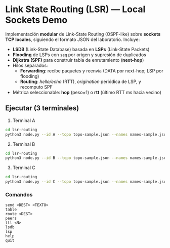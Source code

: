 # Link State Routing (LSR) — Local Sockets Demo

Implementación **modular** de Link-State Routing (OSPF-like) sobre **sockets TCP locales**,
siguiendo el formato JSON del laboratorio. Incluye:

- **LSDB** (Link-State Database) basada en **LSPs** (Link-State Packets)
- **Flooding** de LSPs con `seq` por origen y supresión de duplicados
- **Dijkstra (SPF)** para construir tabla de enrutamiento (**next-hop**)
- Hilos separados:
  - **Forwarding**: recibe paquetes y reenvía (DATA por next-hop; LSP por flooding)
  - **Routing**: *hello/echo* (RTT), *origination* periódica de LSP, y recomputo SPF
- Métrica seleccionable: **hop** (peso=1) o **rtt** (último RTT ms hacia vecino)

## Ejecutar (3 terminales)
1) Terminal A
```bash
cd lsr-routing
python3 node.py --id A --topo topo-sample.json --names names-sample.json --metric hop
```
2) Terminal B
```bash
cd lsr-routing
python3 node.py --id B --topo topo-sample.json --names names-sample.json --metric hop
```
3) Terminal C
```bash
cd lsr-routing
python3 node.py --id C --topo topo-sample.json --names names-sample.json --metric hop
```

### Comandos
```
send <DEST> <TEXTO>
table
route <DEST>
peers
ttl <N>
lsdb
lsp
help
quit
```
